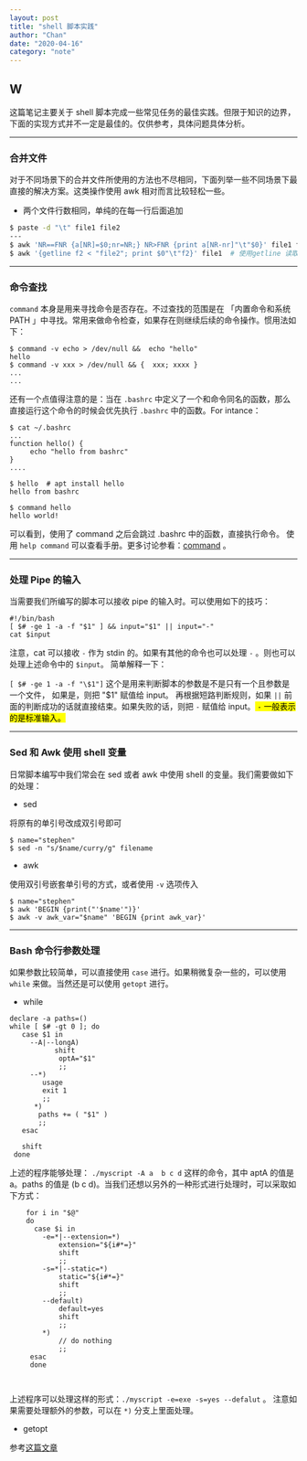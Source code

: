 ```yaml
---
layout: post
title: "shell 脚本实践"
author: "Chan"
date: "2020-04-16"
category: "note"
---
```


## W

这篇笔记主要关于 shell 脚本完成一些常见任务的最佳实践。但限于知识的边界，下面的实现方式并不一定是最佳的。仅供参考，具体问题具体分析。

---

### 合并文件

对于不同场景下的合并文件所使用的方法也不尽相同，下面列举一些不同场景下最直接的解决方案。这类操作使用 awk 相对而言比较轻松一些。

+ 两个文件行数相同，单纯的在每一行后面追加

```bash
$ paste -d "\t" file1 file2
---
$ awk 'NR==FNR {a[NR]=$0;nr=NR;} NR>FNR {print a[NR-nr]"\t"$0}' file1 file2
$ awk '{getline f2 < "file2"; print $0"\t"f2}' file1  # 使用getline 读取文件
```

---

### 命令查找

`command` 本身是用来寻找命令是否存在。不过查找的范围是在 「内置命令和系统 PATH 」中寻找。常用来做命令检查，如果存在则继续后续的命令操作。惯用法如下：

```shell
$ command -v echo > /dev/null &&  echo "hello"
hello
$ command -v xxx > /dev/null && {  xxx; xxxx }
...
...
```

还有一个点值得注意的是：当在 `.bashrc` 中定义了一个和命令同名的函数，那么直接运行这个命令的时候会优先执行 `.bashrc` 中的函数。For intance：

```shell
$ cat ~/.bashrc
...
function hello() {
	 echo "hello from bashrc"
}
....

$ hello  # apt install hello
hello from bashrc

$ command hello
hello world!
```

可以看到，使用了 command 之后会跳过 .bashrc 中的函数，直接执行命令。 使用 `help command`  可以查看手册。更多讨论参看：[command](https://askubuntu.com/questions/512770/what-is-use-of-command-command) 。

---

### 处理 Pipe 的输入

当需要我们所编写的脚本可以接收 pipe 的输入时。可以使用如下的技巧：

```shell
#!/bin/bash
[ $# -ge 1 -a -f "$1" ] && input="$1" || input="-"
cat $input
```

注意，cat 可以接收 `-`  作为 stdin 的。如果有其他的命令也可以处理 `-` 。则也可以处理上述命令中的 `$input`。 简单解释一下：

`[ $# -ge 1 -a -f "\$1"]`  这个是用来判断脚本的参数是不是只有一个且参数是一个文件， 如果是，则把 "$1" 赋值给 input。 再根据短路判断规则，如果 `||` 前面的判断成功的话就直接结束。如果失败的话，则把 `-` 赋值给 input。<mark> `-` 一般表示的是标准输入。</mark>

---

### Sed 和 Awk 使用 shell 变量

日常脚本编写中我们常会在 sed 或者 awk 中使用 shell 的变量。我们需要做如下的处理：

+ sed

将原有的单引号改成双引号即可

```shell
$ name="stephen"
$ sed -n "s/$name/curry/g" filename
```

+ awk

使用双引号嵌套单引号的方式，或者使用 `-v` 选项传入

```shell 
$ name="stephen"
$ awk 'BEGIN {print("'$name'")}'
$ awk -v awk_var="$name" 'BEGIN {print awk_var}'
```

---

### Bash 命令行参数处理

如果参数比较简单，可以直接使用  `case`  进行。如果稍微复杂一些的，可以使用  `while` 来做。当然还是可以使用 `getopt` 进行。

+ while 

```shell
declare -a paths=()
while [ $# -gt 0 ]; do 
   case $1 in
   	 --A|--longA)
     	   shift
   	 		optA="$1"
   	 		;;
   	 --*)
   	    usage
   	    exit 1
   	    ;;
   	  *)
   	   paths += ( "$1" )
   	   ;;
   esac
   
   shift
 done
```

上述的程序能够处理： `./myscript -A a  b c d`  这样的命令，其中 aptA 的值是 a。paths 的值是 (b c d)。当我们还想以另外的一种形式进行处理时，可以采取如下方式：

```shell
	for i in "$@"
	do
	  case $i in
	  	-e=*|--extension=*)
	  		extension="${i#*=}"
	  		shift
	  		;;
	  	-s=*|--static=*)
	  		static="${i#*=}"
	  		shift
	  		;;
	  	--default)
	  		default=yes
	  		shift
	  		;;
	  	*)
	  		// do nothing
	  		;;
	 esac
	 done
	 
	  		
```

上述程序可以处理这样的形式：`./myscript -e=exe -s=yes --defalut`  。 注意如果需要处理额外的参数，可以在 `*)`  分支上里面处理。

+ getopt

参考[这篇文章](https://www.aplawrence.com/Unix/getopts.html)